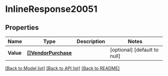 # InlineResponse20051

## Properties
Name | Type | Description | Notes
------------ | ------------- | ------------- | -------------
**Value** | [**[]VendorPurchase**](vendorPurchase.md) |  | [optional] [default to null]

[[Back to Model list]](../README.md#documentation-for-models) [[Back to API list]](../README.md#documentation-for-api-endpoints) [[Back to README]](../README.md)

